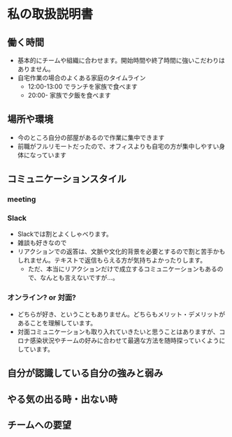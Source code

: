 # 私の取扱説明書

## 働く時間

- 基本的にチームや組織に合わせます。開始時間や終了時間に強いこだわりはありません。
- 自宅作業の場合のよくある家庭のタイムライン
  - 12:00-13:00 でランチを家族で食べます
  - 20:00- 家族で夕飯を食べます

## 場所や環境

- 今のところ自分の部屋があるので作業に集中できます
- 前職がフルリモートだったので、オフィスよりも自宅の方が集中しやすい身体になっています



## コミュニケーションスタイル

### meeting

### Slack

- Slackでは割とよくしゃべります。
- 雑談も好きなので
- リアクションでの返答は、文脈や文化的背景を必要とするので割と苦手かもしれません。テキストで返信もらえる方が気持ちよかったりします。
  - ただ、本当にリアクションだけで成立するコミュニケーションもあるので、なんとも言えないですが…。

### オンライン? or 対面?

- どちらが好き、ということもありません。どちらもメリット・デメリットがあることを理解しています。
- 対面コミュニケーションも取り入れていきたいと思うことはありますが、コロナ感染状況やチームの好みに合わせて最適な方法を随時探っていくようにしています。

## 自分が認識している自分の強みと弱み

## やる気の出る時・出ない時

## チームへの要望
